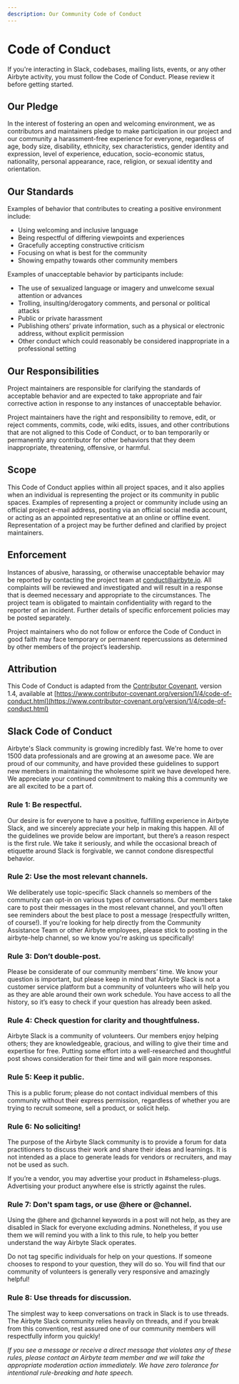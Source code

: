 ```yaml
---
description: Our Community Code of Conduct
---
```


# Code of Conduct

If you're interacting in Slack, codebases, mailing lists, events, or any other Airbyte activity, you must follow the Code of Conduct. Please review it before getting started.

## Our Pledge

In the interest of fostering an open and welcoming environment, we as contributors and maintainers pledge to make participation in our project and our community a harassment-free experience for everyone, regardless of age, body size, disability, ethnicity, sex characteristics, gender identity and expression, level of experience, education, socio-economic status, nationality, personal appearance, race, religion, or sexual identity and orientation.

## Our Standards

Examples of behavior that contributes to creating a positive environment include:

- Using welcoming and inclusive language
- Being respectful of differing viewpoints and experiences
- Gracefully accepting constructive criticism
- Focusing on what is best for the community
- Showing empathy towards other community members

Examples of unacceptable behavior by participants include:

- The use of sexualized language or imagery and unwelcome sexual attention or advances
- Trolling, insulting/derogatory comments, and personal or political attacks
- Public or private harassment
- Publishing others’ private information, such as a physical or electronic address, without explicit permission
- Other conduct which could reasonably be considered inappropriate in a professional setting

## Our Responsibilities

Project maintainers are responsible for clarifying the standards of acceptable behavior and are expected to take appropriate and fair corrective action in response to any instances of unacceptable behavior.

Project maintainers have the right and responsibility to remove, edit, or reject comments, commits, code, wiki edits, issues, and other contributions that are not aligned to this Code of Conduct, or to ban temporarily or permanently any contributor for other behaviors that they deem inappropriate, threatening, offensive, or harmful.

## Scope

This Code of Conduct applies within all project spaces, and it also applies when an individual is representing the project or its community in public spaces. Examples of representing a project or community include using an official project e-mail address, posting via an official social media account, or acting as an appointed representative at an online or offline event. Representation of a project may be further defined and clarified by project maintainers.

## Enforcement

Instances of abusive, harassing, or otherwise unacceptable behavior may be reported by contacting the project team at [conduct@airbyte.io](mailto:conduct@airbyte.io). All complaints will be reviewed and investigated and will result in a response that is deemed necessary and appropriate to the circumstances. The project team is obligated to maintain confidentiality with regard to the reporter of an incident. Further details of specific enforcement policies may be posted separately.

Project maintainers who do not follow or enforce the Code of Conduct in good faith may face temporary or permanent repercussions as determined by other members of the project’s leadership.

## Attribution

This Code of Conduct is adapted from the [Contributor Covenant](https://www.contributor-covenant.org/), version 1.4, available at [https://www.contributor-covenant.org/version/1/4/code-of-conduct.html](https://www.contributor-covenant.org/version/1/4/code-of-conduct.html)

## Slack Code of Conduct

Airbyte's Slack community is growing incredibly fast. We're home to over 1500 data professionals and are growing at an awesome pace. We are proud of our community, and have provided these guidelines to support new members in maintaining the wholesome spirit we have developed here. We appreciate your continued commitment to making this a community we are all excited to be a part of.

### Rule 1: Be respectful.

Our desire is for everyone to have a positive, fulfilling experience in Airbyte Slack, and we sincerely appreciate your help in making this happen.
All of the guidelines we provide below are important, but there’s a reason respect is the first rule. We take it seriously, and while the occasional breach of etiquette around Slack is forgivable, we cannot condone disrespectful behavior.

### Rule 2: Use the most relevant channels.

We deliberately use topic-specific Slack channels so members of the community can opt-in on various types of conversations. Our members take care to post their messages in the most relevant channel, and you’ll often see reminders about the best place to post a message (respectfully written, of course!). If you're looking for help directly from the Community Assistance Team or other Airbyte employees, please stick to posting in the airbyte-help channel, so we know you're asking us specifically!

### Rule 3: Don’t double-post.

Please be considerate of our community members’ time. We know your question is important, but please keep in mind that Airbyte Slack is not a customer service platform but a community of volunteers who will help you as they are able around their own work schedule. You have access to all the history, so it’s easy to check if your question has already been asked.

### Rule 4: Check question for clarity and thoughtfulness.

Airbyte Slack is a community of volunteers. Our members enjoy helping others; they are knowledgeable, gracious, and willing to give their time and expertise for free. Putting some effort into a well-researched and thoughtful post shows consideration for their time and will gain more responses.

### Rule 5: Keep it public.

This is a public forum; please do not contact individual members of this community without their express permission, regardless of whether you are trying to recruit someone, sell a product, or solicit help.

### Rule 6: No soliciting!

The purpose of the Airbyte Slack community is to provide a forum for data practitioners to discuss their work and share their ideas and learnings. It is not intended as a place to generate leads for vendors or recruiters, and may not be used as such.

If you’re a vendor, you may advertise your product in #shameless-plugs. Advertising your product anywhere else is strictly against the rules.

### Rule 7: Don't spam tags, or use @here or @channel.

Using the @here and @channel keywords in a post will not help, as they are disabled in Slack for everyone excluding admins. Nonetheless, if you use them we will remind you with a link to this rule, to help you better understand the way Airbyte Slack operates.

Do not tag specific individuals for help on your questions. If someone chooses to respond to your question, they will do so. You will find that our community of volunteers is generally very responsive and amazingly helpful!

### Rule 8: Use threads for discussion.

The simplest way to keep conversations on track in Slack is to use threads. The Airbyte Slack community relies heavily on threads, and if you break from this convention, rest assured one of our community members will respectfully inform you quickly!

_If you see a message or receive a direct message that violates any of these rules, please contact an Airbyte team member and we will take the appropriate moderation action immediately. We have zero tolerance for intentional rule-breaking and hate speech._
